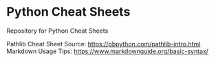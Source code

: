# Python Cheat Sheets

Repository for Python Cheat Sheets

Pathlib Cheat Sheet Source: https://pbpython.com/pathlib-intro.html
Markdown Usage Tips: https://www.markdownguide.org/basic-syntax/
